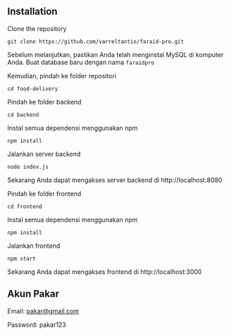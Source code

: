 ## Installation

Clone the repository

```
git clone https://github.com/varreltantio/faraid-pro.git
```

Sebelum melanjutkan, pastikan Anda telah menginstal MySQL di komputer Anda. Buat database baru dengan nama `faraidpro`

Kemudian, pindah ke folder repositori

```
cd food-delivery
```

Pindah ke folder backend

```
cd backend
```

Instal semua dependensi menggunakan npm

```
npm install
```

Jalankan server backend

```
node index.js
```

Sekarang Anda dapat mengakses server backend di http://localhost:8080

Pindah ke folder frontend

```
cd frontend
```

Instal semua dependensi menggunakan npm

```
npm install
```

Jalankan frontend

```
npm start
```

Sekarang Anda dapat mengakses frontend di http://localhost:3000

## Akun Pakar

Email: pakar@gmail.com

Password: pakar123
